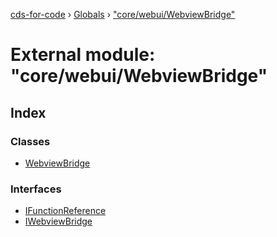 [cds-for-code](../README.md) › [Globals](../globals.md) › ["core/webui/WebviewBridge"](_core_webui_webviewbridge_.md)

# External module: "core/webui/WebviewBridge"

## Index

### Classes

* [WebviewBridge](../classes/_core_webui_webviewbridge_.webviewbridge.md)

### Interfaces

* [IFunctionReference](../interfaces/_core_webui_webviewbridge_.ifunctionreference.md)
* [IWebviewBridge](../interfaces/_core_webui_webviewbridge_.iwebviewbridge.md)
